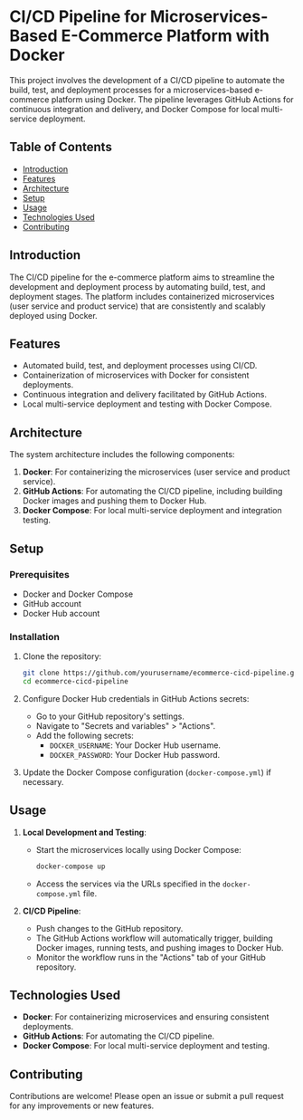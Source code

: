 # CI/CD Pipeline for Microservices-Based E-Commerce Platform with Docker

This project involves the development of a CI/CD pipeline to automate the build, test, and deployment processes for a microservices-based e-commerce platform using Docker. The pipeline leverages GitHub Actions for continuous integration and delivery, and Docker Compose for local multi-service deployment.

## Table of Contents
- [Introduction](#introduction)
- [Features](#features)
- [Architecture](#architecture)
- [Setup](#setup)
- [Usage](#usage)
- [Technologies Used](#technologies-used)
- [Contributing](#contributing)

## Introduction
The CI/CD pipeline for the e-commerce platform aims to streamline the development and deployment process by automating build, test, and deployment stages. The platform includes containerized microservices (user service and product service) that are consistently and scalably deployed using Docker.

## Features
- Automated build, test, and deployment processes using CI/CD.
- Containerization of microservices with Docker for consistent deployments.
- Continuous integration and delivery facilitated by GitHub Actions.
- Local multi-service deployment and testing with Docker Compose.

## Architecture
The system architecture includes the following components:
1. **Docker**: For containerizing the microservices (user service and product service).
2. **GitHub Actions**: For automating the CI/CD pipeline, including building Docker images and pushing them to Docker Hub.
3. **Docker Compose**: For local multi-service deployment and integration testing.

## Setup
### Prerequisites
- Docker and Docker Compose
- GitHub account
- Docker Hub account

### Installation
1. Clone the repository:
    ```sh
    git clone https://github.com/yourusername/ecommerce-cicd-pipeline.git
    cd ecommerce-cicd-pipeline
    ```

2. Configure Docker Hub credentials in GitHub Actions secrets:
    - Go to your GitHub repository's settings.
    - Navigate to "Secrets and variables" > "Actions".
    - Add the following secrets:
        - `DOCKER_USERNAME`: Your Docker Hub username.
        - `DOCKER_PASSWORD`: Your Docker Hub password.

3. Update the Docker Compose configuration (`docker-compose.yml`) if necessary.

## Usage
1. **Local Development and Testing**:
    - Start the microservices locally using Docker Compose:
      ```sh
      docker-compose up
      ```
    - Access the services via the URLs specified in the `docker-compose.yml` file.

2. **CI/CD Pipeline**:
    - Push changes to the GitHub repository.
    - The GitHub Actions workflow will automatically trigger, building Docker images, running tests, and pushing images to Docker Hub.
    - Monitor the workflow runs in the "Actions" tab of your GitHub repository.

## Technologies Used
- **Docker**: For containerizing microservices and ensuring consistent deployments.
- **GitHub Actions**: For automating the CI/CD pipeline.
- **Docker Compose**: For local multi-service deployment and testing.

## Contributing
Contributions are welcome! Please open an issue or submit a pull request for any improvements or new features.
